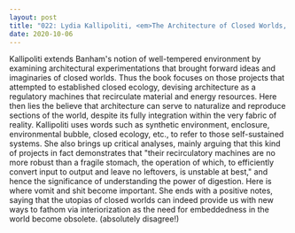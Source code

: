 ```yaml
---
layout: post
title: "022: Lydia Kallipoliti, <em>The Architecture of Closed Worlds, or What is the Power of Shit</em> (2018), Introduction"
date: 2020-10-06
---
```

Kallipoliti extends Banham's notion of well-tempered environment by examining architectural experimentations that brought forward ideas and imaginaries of closed worlds. Thus the book focuses on those projects that attempted to established closed ecology, devising architecture as a regulatory machines that recirculate material and energy resources. Here then lies the believe that architecture can serve to naturalize and reproduce sections of the world, despite its fully integration within the very fabric of reality. Kallipoliti uses words such as synthetic environment, enclosure, environmental bubble, closed ecology, etc., to refer to those self-sustained systems. She also brings up critical analyses, mainly arguing that this kind of projects in fact demonstrates that "their recirculatory machines are no more robust than a fragile stomach, the operation of which, to efficiently convert input to output and leave no leftovers, is unstable at best," and hence the significance of understanding the power of digestion. Here is where vomit and shit become important. She ends with a positive notes, saying that the utopias of closed worlds can indeed provide us with new ways to fathom via interiorization as the need for embeddedness in the world become obsolete. (absolutely disagree!)
